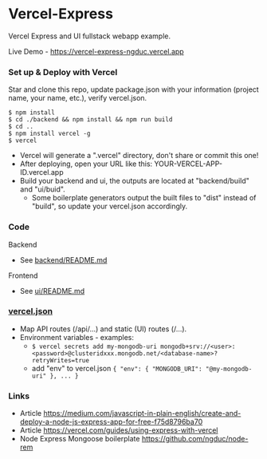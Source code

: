 # Vercel-Express

Vercel Express and UI fullstack webapp example.

Live Demo - https://vercel-express-ngduc.vercel.app

### Set up & Deploy with Vercel

Star and clone this repo, update package.json with your information (project name, your name, etc.), verify vercel.json.

```
$ npm install
$ cd ./backend && npm install && npm run build
$ cd ..
$ npm install vercel -g
$ vercel
```

- Vercel will generate a ".vercel" directory, don't share or commit this one!
- After deploying, open your URL like this: YOUR-VERCEL-APP-ID.vercel.app
- Build your backend and ui, the outputs are located at "backend/build" and "ui/buid".
  - Some boilerplate generators output the built files to "dist" instead of "build", so update your vercel.json accordingly.

### Code

Backend
- See [backend/README.md](./backend/README.md)

Frontend
- See [ui/README.md](./ui/README.md)

### [vercel.json](./vercel.json)

- Map API routes (/api/...) and static (UI) routes (/...).
- Environment variables - examples:
  - ```$ vercel secrets add my-mongodb-uri mongodb+srv://<user>:<password>@clusteridxxx.mongodb.net/<database-name>?retryWrites=true```
  - add "env" to vercel.json ```{ "env": { "MONGODB_URI": "@my-mongodb-uri" }, ... }```

### Links

- Article https://medium.com/javascript-in-plain-english/create-and-deploy-a-node-js-express-app-for-free-f75d8796ba70
- Article https://vercel.com/guides/using-express-with-vercel
- Node Express Mongoose boilerplate https://github.com/ngduc/node-rem
